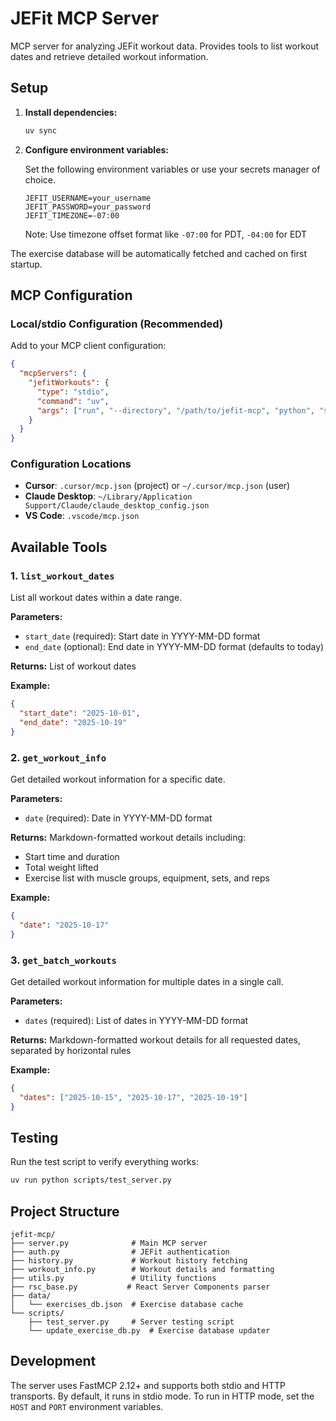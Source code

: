# JEFit MCP Server

MCP server for analyzing JEFit workout data. Provides tools to list workout dates and retrieve detailed workout information.

## Setup

1. **Install dependencies:**
   ```bash
   uv sync
   ```

2. **Configure environment variables:**
   
   Set the following environment variables or use your secrets manager of choice.
   ```
   JEFIT_USERNAME=your_username
   JEFIT_PASSWORD=your_password
   JEFIT_TIMEZONE=-07:00
   ```
   
   Note: Use timezone offset format like `-07:00` for PDT, `-04:00` for EDT

The exercise database will be automatically fetched and cached on first startup.

## MCP Configuration

### Local/stdio Configuration (Recommended)

Add to your MCP client configuration:

```json
{
  "mcpServers": {
    "jefitWorkouts": {
      "type": "stdio",
      "command": "uv",
      "args": ["run", "--directory", "/path/to/jefit-mcp", "python", "server.py"]
    }
  }
}
```

### Configuration Locations

- **Cursor**: `.cursor/mcp.json` (project) or `~/.cursor/mcp.json` (user)
- **Claude Desktop**: `~/Library/Application Support/Claude/claude_desktop_config.json`
- **VS Code**: `.vscode/mcp.json`

## Available Tools

### 1. `list_workout_dates`

List all workout dates within a date range.

**Parameters:**
- `start_date` (required): Start date in YYYY-MM-DD format
- `end_date` (optional): End date in YYYY-MM-DD format (defaults to today)

**Returns:** List of workout dates

**Example:**
```json
{
  "start_date": "2025-10-01",
  "end_date": "2025-10-19"
}
```

### 2. `get_workout_info`

Get detailed workout information for a specific date.

**Parameters:**
- `date` (required): Date in YYYY-MM-DD format

**Returns:** Markdown-formatted workout details including:
- Start time and duration
- Total weight lifted
- Exercise list with muscle groups, equipment, sets, and reps

**Example:**
```json
{
  "date": "2025-10-17"
}
```

### 3. `get_batch_workouts`

Get detailed workout information for multiple dates in a single call.

**Parameters:**
- `dates` (required): List of dates in YYYY-MM-DD format

**Returns:** Markdown-formatted workout details for all requested dates, separated by horizontal rules

**Example:**
```json
{
  "dates": ["2025-10-15", "2025-10-17", "2025-10-19"]
}
```

## Testing

Run the test script to verify everything works:

```bash
uv run python scripts/test_server.py
```

## Project Structure

```
jefit-mcp/
├── server.py              # Main MCP server
├── auth.py                # JEFit authentication
├── history.py             # Workout history fetching
├── workout_info.py        # Workout details and formatting
├── utils.py               # Utility functions
├── rsc_base.py           # React Server Components parser
├── data/
│   └── exercises_db.json  # Exercise database cache
└── scripts/
    ├── test_server.py     # Server testing script
    └── update_exercise_db.py  # Exercise database updater
```

## Development

The server uses FastMCP 2.12+ and supports both stdio and HTTP transports. By default, it runs in stdio mode. To run in HTTP mode, set the `HOST` and `PORT` environment variables.

